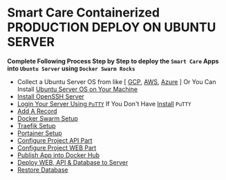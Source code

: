 # Smart Care Containerized PRODUCTION DEPLOY ON UBUNTU SERVER

**Complete Following Process Step by Step to deploy the `Smart Care` Apps into `Ubuntu Server` using `Docker Swarm Rocks`**

* Collect a Ubuntu Server OS from  like [ [GCP](https://cloud.google.com/), [AWS](https://aws.amazon.com/), [Azure](https://azure.microsoft.com/en-us/) ] Or You Can Install [Ubuntu Server OS on Your Machine](https://ubuntu.com/tutorials/install-ubuntu-server#1-overview)
* [Install OpenSSH Server](https://github.com/excel-azmin/Smart-Care-Plus-Ubuntu-Deployment/wiki/Install-OpenSSH-Server)
* [Login Your Server Using `PuTTY`](https://github.com/excel-azmin/Smart-Care-Plus-Ubuntu-Deployment/wiki/Login-Server-Using-PuTTY) If You Don't Have [Install](https://www.putty.org/) `PuTTY`
* [Add A Record](https://github.com/excel-azmin/Smart-Care-Plus-Ubuntu-Deployment/wiki/Add-A-Record)
* [Docker Swarm Setup](https://github.com/excel-azmin/Smart-Care-Plus-Ubuntu-Deployment/wiki/Docker-Swarm-Setup)
* [Traefik Setup](https://github.com/excel-azmin/Smart-Care-Plus-Ubuntu-Deployment/wiki/Traefik-Setup)
* [Portainer Setup](https://github.com/excel-azmin/Smart-Care-Plus-Ubuntu-Deployment/wiki/Portainer-Setup)
* [Configure Project API Part](https://github.com/excel-azmin/Smart-Care-Plus-Ubuntu-Deployment/wiki/Configure-Project-API)
* [Configure Project WEB Part](https://github.com/excel-azmin/Smart-Care-Plus-Ubuntu-Deployment/wiki/Configure-Project-WEB)
* [Publish App into Docker Hub](https://github.com/excel-azmin/Smart-Care-Plus-Ubuntu-Deployment/wiki/Publish-App-into-Docker-Hub)
* [Deploy WEB, API & Database to Server](https://github.com/excel-azmin/Smart-Care-Plus-Ubuntu-Deployment/wiki/Deploy-WEB,-API-&-Database-to-Server)
* [Restore Database](https://github.com/excel-azmin/Smart-Care-Plus-Ubuntu-Deployment/wiki/Restore-Database)
